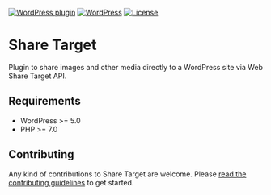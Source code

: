 [![WordPress plugin](https://img.shields.io/wordpress/plugin/v/share-target.svg?maxAge=2592000)](https://wordpress.org/plugins/share-target/)
[![WordPress](https://img.shields.io/wordpress/v/share-target.svg?maxAge=2592000)](https://wordpress.org/plugins/share-target/)
[![License](https://img.shields.io/github/license/felixarntz/wp-share-target)](https://github.com/felixarntz/wp-share-target/blob/master/LICENSE)

# Share Target

Plugin to share images and other media directly to a WordPress site via Web Share Target API.

## Requirements

* WordPress >= 5.0
* PHP >= 7.0

## Contributing

Any kind of contributions to Share Target are welcome. Please [read the contributing guidelines](https://github.com/felix-arntz/wp-share-target/blob/master/CONTRIBUTING.md) to get started.
